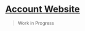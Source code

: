 # [Account Website](https://goldengamer-2022.github.io/100PercentANerd.github.io/)

> Work in Progress
